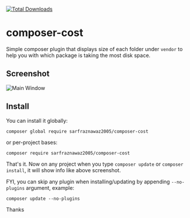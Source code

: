[![Total Downloads](https://poser.pugx.org/sarfraznawaz2005/composer-cost/downloads)](https://packagist.org/packages/sarfraznawaz2005/composer-cost)

# composer-cost

Simple composer plugin that displays size of each folder under `vendor` to help you with which package is taking the most disk space.

## Screenshot

![Main Window](https://raw.githubusercontent.com/sarfraznawaz2005/composer-cost/master/screenshot.png)

## Install

You can install it globally:

`composer global require sarfraznawaz2005/composer-cost`

or per-project bases:

`composer require sarfraznawaz2005/composer-cost`

That's it. Now on any project when you type `composer update` or `composer install`, it will show info like above screenshot.

FYI, you can skip any plugin when installing/updating by appending `--no-plugins` argument, example:

`composer update --no-plugins`

Thanks